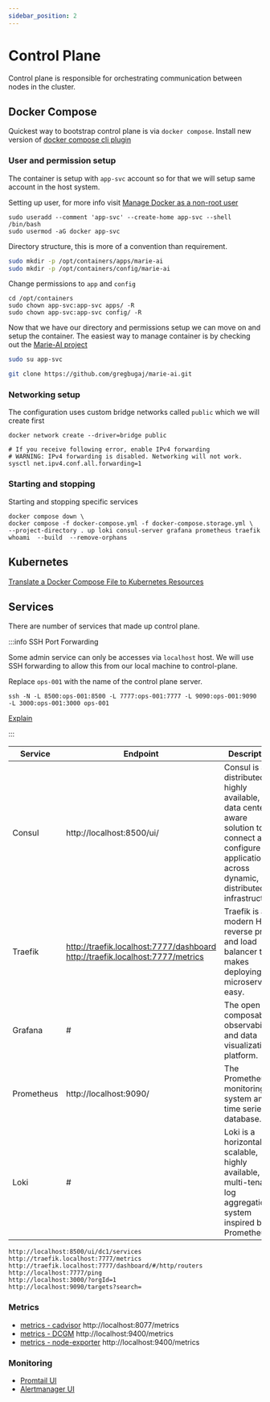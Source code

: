 ```yaml
---
sidebar_position: 2
---
```


# Control Plane
Control plane is responsible for orchestrating communication between nodes in the cluster.

## Docker Compose
Quickest way to bootstrap control plane is via `docker compose`.
Install new version of [docker compose cli plugin](https://docs.docker.com/compose/install/)


### User and permission setup
The container is setup with `app-svc` account so for that we will setup same account in the host system.

Setting up user, for more info visit [Manage Docker as a non-root user](https://docs.docker.com/engine/install/linux-postinstall/#manage-docker-as-a-non-root-user)

```
sudo useradd --comment 'app-svc' --create-home app-svc --shell /bin/bash
sudo usermod -aG docker app-svc
```

Directory structure, this is more of a convention than requirement.

```sh
sudo mkdir -p /opt/containers/apps/marie-ai
sudo mkdir -p /opt/containers/config/marie-ai
```

Change permissions to `app` and `config`

```
cd /opt/containers
sudo chown app-svc:app-svc apps/ -R
sudo chown app-svc:app-svc config/ -R
```

Now that we have our directory and permissions setup we can move on and setup the container.
The easiest way to manage container is by checking out the [Marie-AI project](https://github.com/gregbugaj/marie-ai.git)

```sh
sudo su app-svc

git clone https://github.com/gregbugaj/marie-ai.git
```


### Networking setup

The configuration uses custom bridge networks called `public` which we will create first

```shell
docker network create --driver=bridge public

# If you receive following error, enable IPv4 forwarding
# WARNING: IPv4 forwarding is disabled. Networking will not work.
sysctl net.ipv4.conf.all.forwarding=1
```
### Starting and stopping

Starting and stopping specific services

```shell
docker compose down \ 
docker compose -f docker-compose.yml -f docker-compose.storage.yml \
--project-directory . up loki consul-server grafana prometheus traefik whoami  --build  --remove-orphans
```

## Kubernetes 
[Translate a Docker Compose File to Kubernetes Resources](https://kubernetes.io/docs/tasks/configure-pod-container/translate-compose-kubernetes/)


## Services
There are number of services that made up control plane. 

:::info SSH Port Forwarding

Some admin service can only be accesses via `localhost` host. We will use SSH forwarding to allow this from our local machine to control-plane.

Replace `ops-001` with the name of the control plane server.
```shell
ssh -N -L 8500:ops-001:8500 -L 7777:ops-001:7777 -L 9090:ops-001:9090 -L 3000:ops-001:3000 ops-001
```

[Explain](https://explainshell.com/explain?cmd=ssh+-N+-L+8500%3Aops-001%3A8500+-L+7777%3Aops-001%3A7777+-L+9090%3Aops-001%3A9090+-L+3000%3Aops-001%3A3000+ops-001)

:::


|Service|Endpoint|Description|
|---|--|-----------------------------------------------------|
|Consul|http://localhost:8500/ui/| Consul is a distributed, highly available, and data center aware solution to connect and configure applications across dynamic, distributed infrastructure.  |
|Traefik| http://traefik.localhost:7777/dashboard http://traefik.localhost:7777/metrics| Traefik is a modern HTTP reverse proxy and load balancer that makes deploying microservices easy.  |
|Grafana|#| The open and composable observability and data visualization platform.|
|Prometheus|http://localhost:9090/| The Prometheus monitoring system and time series database.|
|Loki|#| Loki is a horizontally scalable, highly available, multi-tenant log aggregation system inspired by Prometheus|

```
http://localhost:8500/ui/dc1/services
http://traefik.localhost:7777/metrics
http://traefik.localhost:7777/dashboard/#/http/routers
http://localhost:7777/ping
http://localhost:3000/?orgId=1
http://localhost:9090/targets?search=
```

### Metrics
* [metrics - cadvisor](http://localhost:8077/metrics)  http://localhost:8077/metrics
* [metrics - DCGM](http://localhost:9400/metrics)   http://localhost:9400/metrics
* [metrics - node-exporter](http://localhost:9400/metrics) http://localhost:9400/metrics

### Monitoring
* [Promtail UI](http://localhost:9080/targets)
* [Alertmanager UI](http://localhost:9093/#/status)